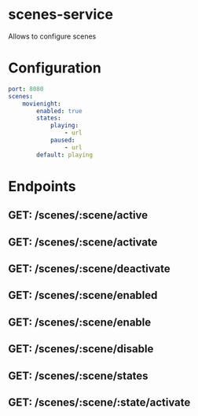 # scenes-service
Allows to configure scenes

# Configuration
```yaml
port: 8080
scenes:
    movienight:
        enabled: true
        states:
            playing:
                - url
            paused:
                - url
        default: playing

```

# Endpoints
## GET: /scenes/:scene/active

## GET: /scenes/:scene/activate

## GET: /scenes/:scene/deactivate

## GET: /scenes/:scene/enabled

## GET: /scenes/:scene/enable

## GET: /scenes/:scene/disable

## GET: /scenes/:scene/states

## GET: /scenes/:scene/:state/activate
